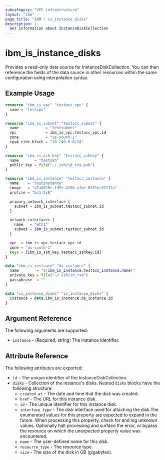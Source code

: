 ```yaml
---
subcategory: "VPC infrastructure"
layout: "ibm"
page_title: "IBM : is_instance_disks"
description: |-
  Get information about InstanceDiskCollection
---
```


# ibm\_is_instance_disks

Provides a read-only data source for InstanceDiskCollection. You can then reference the fields of the data source in other resources within the same configuration using interpolation syntax.

## Example Usage

```terraform
resource "ibm_is_vpc" "testacc_vpc" {
  name = "testvpc"
}

resource "ibm_is_subnet" "testacc_subnet" {
  name            = "testsubnet"
  vpc             = ibm_is_vpc.testacc_vpc.id
  zone            = "us-south-1"
  ipv4_cidr_block = "10.240.0.0/24"
}

resource "ibm_is_ssh_key" "testacc_sshkey" {
  name       = "testssh"
  public_key = file("~/.ssh/id_rsa.pub")
}

resource "ibm_is_instance" "testacc_instance" {
  name    = "testinstance"
  image   = "a7a0626c-f97e-4180-afbe-0331ec62f32a"
  profile = "bc1-2x8"

  primary_network_interface {
    subnet = ibm_is_subnet.testacc_subnet.id
  }

  network_interfaces {
    name   = "eth1"
    subnet = ibm_is_subnet.testacc_subnet.id
  }

  vpc  = ibm_is_vpc.testacc_vpc.id
  zone = "us-south-1"
  keys = [ibm_is_ssh_key.testacc_sshkey.id]
}

data "ibm_is_instance" "ds_instance" {
  name        = "${ibm_is_instance.testacc_instance.name}"
  private_key = file("~/.ssh/id_rsa")
  passphrase  = ""
}

data "is_instance_disks" "is_instance_disks" {
  instance = data.ibm_is_instance.ds_instance.id
}
```

## Argument Reference

The following arguments are supported:

* `instance` - (Required, string) The instance identifier.

## Attribute Reference

The following attributes are exported:

* `id` - The unique identifier of the InstanceDiskCollection.
* `disks` - Collection of the instance's disks. Nested `disks` blocks have the following structure:
	* `created_at` - The date and time that the disk was created.
	* `href` - The URL for this instance disk.
	* `id` - The unique identifier for this instance disk.
	* `interface_type` - The disk interface used for attaching the disk.The enumerated values for this property are expected to expand in the future. When processing this property, check for and log unknown values. Optionally halt processing and surface the error, or bypass the resource on which the unexpected property value was encountered.
	* `name` - The user-defined name for this disk.
	* `resource_type` - The resource type.
	* `size` - The size of the disk in GB (gigabytes).


